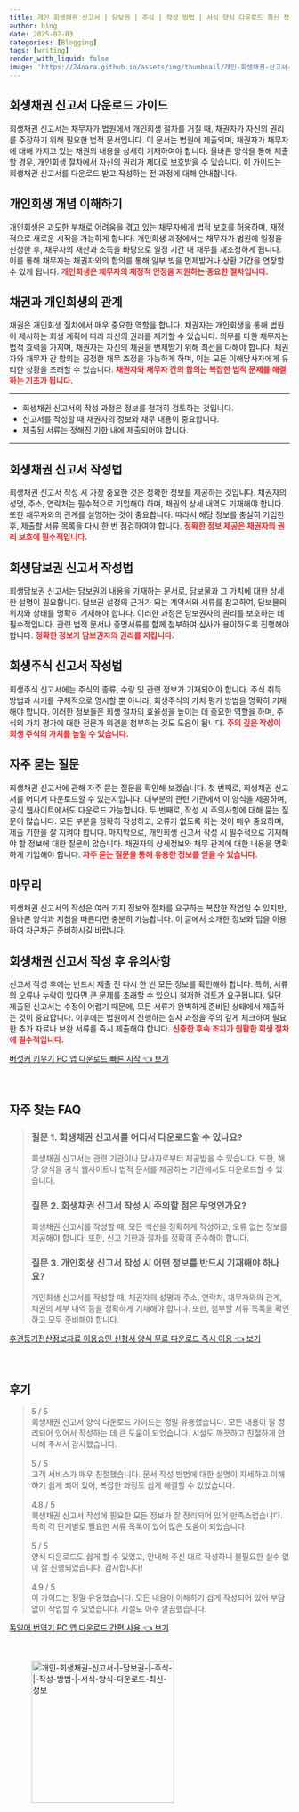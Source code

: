 ```yaml
---
title: 개인 회생채권 신고서 | 담보권 | 주식 | 작성 방법 | 서식 양식 다운로드 최신 정보
author: bing
date: 2025-02-03
categories: [Blogging]
tags: [writing]
render_with_liquid: false
image: 'https://24nara.github.io/assets/img/thumbnail/개인-회생채권-신고서-|-담보권-|-주식-|-작성-방법-|-서식-양식-다운로드-최신-정보.webp'
---
```



<h2 id='회생채권신고서_다운로드_가이드'>회생채권 신고서 다운로드 가이드</h2>

<p>회생채권 신고서는 채무자가 법원에서 개인회생 절차를 거칠 때, 채권자가 자신의 권리를 주장하기 위해 필요한 법적 문서입니다. 이 문서는 법원에 제출되며, 채권자가 채무자에 대해 가지고 있는 채권의 내용을 상세히 기재하여야 합니다. 올바른 양식을 통해 제출할 경우, 개인회생 절차에서 자신의 권리가 제대로 보호받을 수 있습니다. 이 가이드는 회생채권 신고서를 다운로드 받고 작성하는 전 과정에 대해 안내합니다.</p>

<h2 id='개인회생_개념'>개인회생 개념 이해하기</h2>

<p>개인회생은 과도한 부채로 어려움을 겪고 있는 채무자에게 법적 보호를 허용하며, 재정적으로 새로운 시작을 가능하게 합니다. 개인회생 과정에서는 채무자가 법원에 일정을 신청한 후, 채무자의 재산과 소득을 바탕으로 일정 기간 내 채무를 재조정하게 됩니다. 이를 통해 채무자는 채권자와의 합의를 통해 일부 빚을 면제받거나 상환 기간을 연장할 수 있게 됩니다. <b><span style="color: #ee2323;">개인회생은 채무자의 재정적 안정을 지원하는 중요한 절차입니다.</span></b></p>

<h2 id='채권과_개인회생'>채권과 개인회생의 관계</h2>

<p>채권은 개인회생 절차에서 매우 중요한 역할을 합니다. 채권자는 개인회생을 통해 법원이 제시하는 회생 계획에 따라 자신의 권리를 제기할 수 있습니다. 의무를 다한 채무자는 법적 효력을 가지며, 채권자는 자신의 채권을 변제받기 위해 최선을 다해야 합니다. 채권자와 채무자 간 합의는 공정한 채무 조정을 가능하게 하며, 이는 모든 이해당사자에게 유리한 상황을 초래할 수 있습니다. <b><span style="color: #ee2323;">채권자와 채무자 간의 합의는 복잡한 법적 문제를 해결하는 기초가 됩니다.</span></b></p>

<hr />

<ul>
    <li>회생채권 신고서의 작성 과정은 정보를 철저히 검토하는 것입니다.</li>
    <li>신고서를 작성할 때 채권자의 정보와 채무 내용이 중요합니다.</li>
    <li>제출된 서류는 정해진 기한 내에 제출되어야 합니다.</li>
</ul>

<hr />

<h2 id='회생채권_신고서_작성법'>회생채권 신고서 작성법</h2>

<p>회생채권 신고서 작성 시 가장 중요한 것은 정확한 정보를 제공하는 것입니다. 채권자의 성명, 주소, 연락처는 필수적으로 기입해야 하며, 채권의 상세 내역도 기재해야 합니다. 또한 채무자와의 관계를 설명하는 것이 중요합니다. 따라서 해당 정보를 충실히 기입한 후, 제출할 서류 목록을 다시 한 번 점검하여야 합니다. <b><span style="color: #ee2323;">정확한 정보 제공은 채권자의 권리 보호에 필수적입니다.</span></b></p>

<h2 id='회생담보권_신고서'>회생담보권 신고서 작성법</h2>

<p>회생담보권 신고서는 담보권의 내용을 기재하는 문서로, 담보물과 그 가치에 대한 상세한 설명이 필요합니다. 담보권 설정의 근거가 되는 계약서와 서류를 참고하여, 담보물의 위치와 상태를 명확히 기재해야 합니다. 이러한 과정은 담보권자의 권리를 보호하는 데 필수적입니다. 관련 법적 문서나 증명서류를 함께 첨부하여 심사가 용이하도록 진행해야 합니다. <b><span style="color: #ee2323;">정확한 정보가 담보권자의 권리를 지킵니다.</span></b></p>

<h2 id='회생주식_신고서'>회생주식 신고서 작성법</h2>

<p>회생주식 신고서에는 주식의 종류, 수량 및 관련 정보가 기재되어야 합니다. 주식 취득 방법과 시기를 구체적으로 명시할 뿐 아니라, 회생주식의 가치 평가 방법을 명확히 기재해야 합니다. 이러한 정보들은 회생 절차의 효율성을 높이는 데 중요한 역할을 하며, 주식의 가치 평가에 대한 전문가 의견을 첨부하는 것도 도움이 됩니다. <b><span style="color: #ee2323;">주의 깊은 작성이 회생 주식의 가치를 높일 수 있습니다.</span></b></p>

<h2 id='자주묻는질문'>자주 묻는 질문</h2>

<p>회생채권 신고서에 관해 자주 묻는 질문을 확인해 보겠습니다. 첫 번째로, 회생채권 신고서를 어디서 다운로드할 수 있는지입니다. 대부분의 관련 기관에서 이 양식을 제공하며, 공식 웹사이트에서도 다운로드 가능합니다. 두 번째로, 작성 시 주의사항에 대해 묻는 질문이 많습니다. 모든 부분을 정확히 작성하고, 오류가 없도록 하는 것이 매우 중요하며, 제출 기한을 잘 지켜야 합니다. 마지막으로, 개인회생 신고서 작성 시 필수적으로 기재해야 할 정보에 대한 질문이 많습니다. 채권자의 상세정보와 채무 관계에 대한 내용을 명확하게 기입해야 합니다. <b><span style="color: #ee2323;">자주 묻는 질문을 통해 유용한 정보를 얻을 수 있습니다.</span></b></p>

<h2 id='마무리'>마무리</h2>

<p>회생채권 신고서의 작성은 여러 가지 정보와 절차를 요구하는 복잡한 작업일 수 있지만, 올바른 양식과 지침을 따른다면 충분히 가능합니다. 이 글에서 소개한 정보와 팁을 이용하여 차근차근 준비하시길 바랍니다.</p>

<h2 id='회생채권_신고서_작성후'>회생채권 신고서 작성 후 유의사항</h2>

<p>신고서 작성 후에는 반드시 제출 전 다시 한 번 모든 정보를 확인해야 합니다. 특히, 서류의 오류나 누락이 있다면 큰 문제를 초래할 수 있으니 철저한 검토가 요구됩니다. 일단 제출된 신고서는 수정이 어렵기 때문에, 모든 서류가 완벽하게 준비된 상태에서 제출하는 것이 중요합니다. 이후에는 법원에서 진행하는 심사 과정을 주의 깊게 체크하여 필요한 추가 자료나 보완 서류를 즉시 제출해야 합니다. <b><span style="color: #ee2323;">신중한 후속 조치가 원활한 회생 절차에 필수적입니다.</span></b></p>


<p><a class="click-button" title="버섯커 키우기 PC 앱 다운로드 빠른 시작" href="https://24nara.github.io/posts/%EB%B2%84%EC%84%AF%EC%BB%A4-%ED%82%A4%EC%9A%B0%EA%B8%B0-PC-%EC%95%B1-%EB%8B%A4%EC%9A%B4%EB%A1%9C%EB%93%9C-%EB%B9%A0%EB%A5%B8-%EC%8B%9C%EC%9E%91/" rel="dofollow">버섯커 키우기 PC 앱 다운로드 빠른 시작 👈 보기</a></p><br>
<h2 id='자주_찾는_FAQ'>자주 찾는 FAQ</h2>
<div itemscope="" itemtype="https://schema.org/FAQPage"> 
<blockquote> 
<div itemscope="" itemprop="mainEntity" itemtype="https://schema.org/Question"> 
<h3 itemprop="name">질문 1. 회생채권 신고서를 어디서 다운로드할 수 있나요?</h3> 
<div itemscope="" itemprop="acceptedAnswer" itemtype="https://schema.org/Answer"> 
<span itemprop="text"> 
<p>회생채권 신고서는 관련 기관이나 당사자로부터 제공받을 수 있습니다. 또한, 해당 양식을 공식 웹사이트나 법적 문서를 제공하는 기관에서도 다운로드할 수 있습니다.</p> 
</span> 
</div> 
</div> 
<div itemscope="" itemprop="mainEntity" itemtype="https://schema.org/Question"> 
<h3 itemprop="name">질문 2. 회생채권 신고서 작성 시 주의할 점은 무엇인가요?</h3> 
<div itemscope="" itemprop="acceptedAnswer" itemtype="https://schema.org/Answer"> 
<span itemprop="text"> 
<p>회생채권 신고서를 작성할 때, 모든 섹션을 정확하게 작성하고, 오류 없는 정보를 제공해야 합니다. 또한, 신고 기한과 절차를 정확히 준수해야 합니다.</p> 
</span> 
</div> 
</div> 
<div itemscope="" itemprop="mainEntity" itemtype="https://schema.org/Question"> 
<h3 itemprop="name">질문 3. 개인회생 신고서 작성 시 어떤 정보를 반드시 기재해야 하나요?</h3> 
<div itemscope="" itemprop="acceptedAnswer" itemtype="https://schema.org/Answer"> 
<span itemprop="text"> 
<p>개인회생 신고서를 작성할 때, 채권자의 성명과 주소, 연락처, 채무자와의 관계, 채권의 세부 내역 등을 정확하게 기재해야 합니다. 또한, 첨부할 서류 목록을 확인하고 모두 준비해야 합니다.</p> 
</span> 
</div> 
</div> 
</blockquote> 
</div>
<p><a class="click-button" title="후견등기전산정보자료 이용승인 신청서 양식 무료 다운로드 즉시 이용" href="https://24nara.github.io/posts/%ED%9B%84%EA%B2%AC%EB%93%B1%EA%B8%B0%EC%A0%84%EC%82%B0%EC%A0%95%EB%B3%B4%EC%9E%90%EB%A3%8C-%EC%9D%B4%EC%9A%A9%EC%8A%B9%EC%9D%B8-%EC%8B%A0%EC%B2%AD%EC%84%9C-%EC%96%91%EC%8B%9D-%EB%AC%B4%EB%A3%8C-%EB%8B%A4%EC%9A%B4%EB%A1%9C%EB%93%9C-%EC%A6%89%EC%8B%9C-%EC%9D%B4%EC%9A%A9/" rel="dofollow">후견등기전산정보자료 이용승인 신청서 양식 무료 다운로드 즉시 이용 👈 보기</a></p><br>
<h2 id='후기'>후기</h2>
<div itemscope itemtype="https://schema.org/Product">
  <blockquote>
  <div itemprop="review" itemscope itemtype="https://schema.org/Review">
      <div itemprop="reviewRating" itemscope itemtype="https://schema.org/Rating"> <span itemprop="ratingValue">5</span> / <span itemprop="bestRating">5</span> </div>
      <span itemprop="reviewBody">회생채권 신고서 양식 다운로드 가이드는 정말 유용했습니다. 모든 내용이 잘 정리되어 있어서 작성하는 데 큰 도움이 되었습니다. 시설도 깨끗하고 친절하게 안내해 주셔서 감사했습니다.</span>
  </div>
  <br>
  <div itemprop="review" itemscope itemtype="https://schema.org/Review">
      <div itemprop="reviewRating" itemscope itemtype="https://schema.org/Rating"> <span itemprop="ratingValue">5</span> / <span itemprop="bestRating">5</span> </div>
      <span itemprop="reviewBody">고객 서비스가 매우 친절했습니다. 문서 작성 방법에 대한 설명이 자세하고 이해하기 쉽게 되어 있어, 복잡한 과정도 쉽게 해결할 수 있었습니다.</span>
  </div>
  <br>
  <div itemprop="review" itemscope itemtype="https://schema.org/Review">
      <div itemprop="reviewRating" itemscope itemtype="https://schema.org/Rating"> <span itemprop="ratingValue">4.8</span> / <span itemprop="bestRating">5</span> </div>
      <span itemprop="reviewBody">회생채권 신고서 작성에 필요한 모든 정보가 잘 정리되어 있어 만족스럽습니다. 특히 각 단계별로 필요한 서류 목록이 있어 많은 도움이 되었습니다.</span>
  </div>
  <br>
  <div itemprop="review" itemscope itemtype="https://schema.org/Review">
      <div itemprop="reviewRating" itemscope itemtype="https://schema.org/Rating"> <span itemprop="ratingValue">5</span> / <span itemprop="bestRating">5</span> </div>
      <span itemprop="reviewBody">양식 다운로드도 쉽게 할 수 있었고, 안내해 주신 대로 작성하니 불필요한 실수 없이 잘 진행되었습니다. 감사합니다!</span>
  </div>
  <br>
  <div itemprop="review" itemscope itemtype="https://schema.org/Review">
      <div itemprop="reviewRating" itemscope itemtype="https://schema.org/Rating"> <span itemprop="ratingValue">4.9</span> / <span itemprop="bestRating">5</span> </div>
      <span itemprop="reviewBody">이 가이드는 정말 유용했습니다. 모든 내용이 이해하기 쉽게 작성되어 있어 부담없이 작업할 수 있었습니다. 시설도 아주 깔끔했습니다.</span>
  </div>
  </blockquote>
</div>
<p><a class="click-button" title="독일어 번역기 PC 앱 다운로드 간편 사용" href="https://24nara.github.io/posts/%EB%8F%85%EC%9D%BC%EC%96%B4-%EB%B2%88%EC%97%AD%EA%B8%B0-PC-%EC%95%B1-%EB%8B%A4%EC%9A%B4%EB%A1%9C%EB%93%9C-%EA%B0%84%ED%8E%B8-%EC%82%AC%EC%9A%A9/" rel="dofollow">독일어 번역기 PC 앱 다운로드 간편 사용 👈 보기</a></p><br>
<figure class="image"><img src="https://24nara.github.io/assets/img/thumbnail/개인-회생채권-신고서-|-담보권-|-주식-|-작성-방법-|-서식-양식-다운로드-최신-정보.webp" alt="개인-회생채권-신고서-|-담보권-|-주식-|-작성-방법-|-서식-양식-다운로드-최신-정보" width="256" height="256"></figure>
